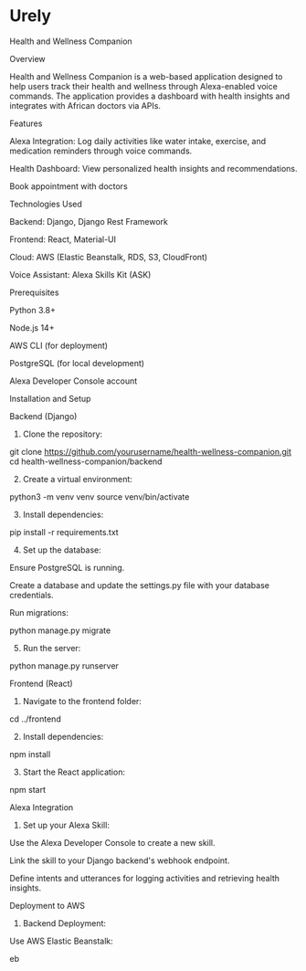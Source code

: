 # Urely


Health and Wellness Companion

Overview

Health and Wellness Companion is a web-based application designed to help users track their health and wellness through Alexa-enabled voice commands. The application provides a dashboard with health insights and integrates with African  doctors via APIs.

Features

Alexa Integration: Log daily activities like water intake, exercise, and medication reminders through voice commands.

Health Dashboard: View personalized health insights and recommendations.

Book appointment with doctors


Technologies Used

Backend: Django, Django Rest Framework

Frontend: React, Material-UI

Cloud: AWS (Elastic Beanstalk, RDS, S3, CloudFront)

Voice Assistant: Alexa Skills Kit (ASK)


Prerequisites

Python 3.8+

Node.js 14+

AWS CLI (for deployment)

PostgreSQL (for local development)

Alexa Developer Console account


Installation and Setup

Backend (Django)

1. Clone the repository:

git clone https://github.com/yourusername/health-wellness-companion.git
cd health-wellness-companion/backend


2. Create a virtual environment:

python3 -m venv venv
source venv/bin/activate


3. Install dependencies:

pip install -r requirements.txt


4. Set up the database:

Ensure PostgreSQL is running.

Create a database and update the settings.py file with your database credentials.

Run migrations:

python manage.py migrate



5. Run the server:

python manage.py runserver



Frontend (React)

1. Navigate to the frontend folder:

cd ../frontend


2. Install dependencies:

npm install


3. Start the React application:

npm start



Alexa Integration

1. Set up your Alexa Skill:

Use the Alexa Developer Console to create a new skill.

Link the skill to your Django backend's webhook endpoint.

Define intents and utterances for logging activities and retrieving health insights.




Deployment to AWS

1. Backend Deployment:

Use AWS Elastic Beanstalk:

eb




